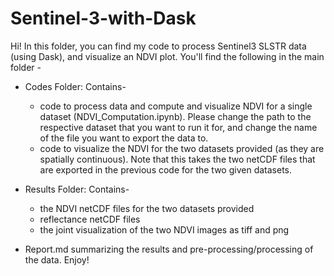 # Sentinel-3-with-Dask


Hi! In this folder, you can find my code to process Sentinel3 SLSTR data (using Dask), and visualize an NDVI plot. You'll find the following in the main folder -

- Codes Folder: Contains-
 	- code to process data and compute and visualize NDVI for a 			single dataset (NDVI_Computation.ipynb). Please change the path 	to the respective dataset that you want to run it for, and change the name of the file you want to export the data to.
	- code to visualize the NDVI for the two datasets provided (as they are spatially continuous). Note that this takes the two netCDF files that are exported in the previous code for the two given datasets.

- Results Folder: Contains-
    * the NDVI netCDF files for the two datasets provided
    * reflectance netCDF files
    * the joint visualization of the two NDVI images as tiff and png

- Report.md summarizing the results and pre-processing/processing of the data.
Enjoy!
